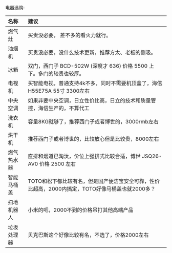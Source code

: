 电器选购:

|名称         |建议                                                        |
|:----------  |:--------------------------------------------------------   |
|燃气灶       |买贵没必要， 差不多的看火力就行。|
|油烟机       |买贵没必要，没什么技术更新，推荐方太、老板的侧吸。|
|冰箱         |双门，西门子 BCD-502W (深度才 636) 价格 5500 上下。多门的较贵也较厚。|
|电视机       |买智能电视，普通支持4k不多，同时不需要机顶盒了，海信 H55E75A 55寸 3300左右| 
|中央空调     |如果非要中央空调，日立性价比高，日立的技术和质量管控，海信生产的，不算代工|
|洗衣机       |容量8KG就够了，推荐西门子或者博世的，3000rmb左右|
|烘干机       |推荐西门子或者博世的，比较放心但是比较贵，8000左右|
|燃气热水器   |直排和烟道已淘汰，价位上强排式比较合适，博世 JSQ26-AV0 价格 2500 左右|
|智能马桶盖   |TOTO和松下都比较有名，但是国产便洁宝安全可靠，性价比超高，2000内搞定，TOTO好像马桶盖也就2000多？|
|扫地机器人   |小米的吧，2000不到的价格吊打其他高端产品| 
|垃圾处理器   |贝克巴斯这个好像比较有名，不选了，价格2000左右| 
